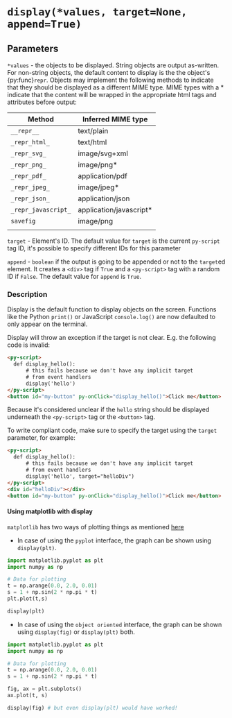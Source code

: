 # `display(*values, target=None, append=True)`

## Parameters

`*values` - the objects to be displayed. String objects are output as-written. For non-string objects, the default content to display is the the object's {py:func}`repr`. Objects may implement the following methods to indicate that they should be displayed as a different MIME type. MIME types with a \* indicate that the content will be wrapped in the appropriate html tags and attributes before output:

| Method              | Inferred MIME type       |
| ------------------- | ------------------------ |
| `__repr__`          | text/plain               |
| `_repr_html_`       | text/html                |
| `_repr_svg_`        | image/svg+xml            |
| `_repr_png_`        | image/png\*              |
| `_repr_pdf_`        | application/pdf          |
| `_repr_jpeg_`       | image/jpeg\*             |
| `_repr_json_`       | application/json         |
| `_repr_javascript_` | application/javascript\* |
| `savefig`           | image/png                |
|                     |                          |

`target` - Element's ID. The default value for `target` is the current `py-script` tag ID, it's possible to specify different IDs for this parameter

`append` - `boolean` if the output is going to be appended or not to the `target`ed element. It creates a `<div>` tag if `True` and a `<py-script>` tag with a random ID if `False`. The default value for `append` is `True`.

### Description

Display is the default function to display objects on the screen. Functions like the Python `print()` or JavaScript `console.log()` are now defaulted to only appear on the terminal.

Display will throw an exception if the target is not clear. E.g. the following code is invalid:

```html
<py-script>
  def display_hello():
      # this fails because we don't have any implicit target
      # from event handlers
      display('hello')
</py-script>
<button id="my-button" py-onClick="display_hello()">Click me</button>
```

Because it's considered unclear if the `hello` string should be displayed underneath the `<py-script>` tag or the `<button>` tag.

To write compliant code, make sure to specify the target using the `target` parameter, for example:

```html
<py-script>
  def display_hello():
      # this fails because we don't have any implicit target
      # from event handlers
      display('hello', target="helloDiv")
</py-script>
<div id="helloDiv"></div>
<button id="my-button" py-onClick="display_hello()">Click me</button>
```

#### Using matplotlib with display

`matplotlib` has two ways of plotting things as mentioned [here](https://matplotlib.org/matplotblog/posts/pyplot-vs-object-oriented-interface/)

- In case of using the `pyplot` interface, the graph can be shown using `display(plt)`.

```python
import matplotlib.pyplot as plt
import numpy as np

# Data for plotting
t = np.arange(0.0, 2.0, 0.01)
s = 1 + np.sin(2 * np.pi * t)
plt.plot(t,s)

display(plt)
```

- In case of using the `object oriented` interface, the graph can be shown using `display(fig)` or `display(plt)` both.

```python
import matplotlib.pyplot as plt
import numpy as np

# Data for plotting
t = np.arange(0.0, 2.0, 0.01)
s = 1 + np.sin(2 * np.pi * t)

fig, ax = plt.subplots()
ax.plot(t, s)

display(fig) # but even display(plt) would have worked!
```
